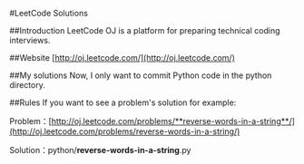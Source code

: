 #LeetCode Solutions

##Introduction
LeetCode OJ is a platform for preparing technical coding interviews. 

##Website
[http://oj.leetcode.com/](http://oj.leetcode.com/)

##My solutions
Now, I only want to commit Python code in the python directory.

##Rules
If you want to see a problem's solution for example:

Problem：[http://oj.leetcode.com/problems/**reverse-words-in-a-string**/](http://oj.leetcode.com/problems/reverse-words-in-a-string/)

Solution：python/**reverse-words-in-a-string**.py